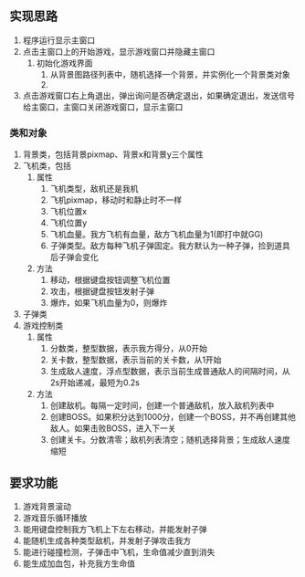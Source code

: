 <!--
 * @Description: 
 * @Author: DJ
 * @Date: 2021-05-26 11:29:22
 * @LastEditTime: 2021-05-26 14:59:24
 * @LastEditors: DJ
-->
## 实现思路
1. 程序运行显示主窗口
2. 点击主窗口上的开始游戏，显示游戏窗口并隐藏主窗口
   1. 初始化游戏界面
      1. 从背景图路径列表中，随机选择一个背景，并实例化一个背景类对象
      2. 
3. 点击游戏窗口右上角退出，弹出询问是否确定退出，如果确定退出，发送信号给主窗口，主窗口关闭游戏窗口，显示主窗口

### 类和对象
1. 背景类，包括背景pixmap、背景x和背景y三个属性
2. 飞机类，包括
   1. 属性
      1. 飞机类型，敌机还是我机
      2. 飞机pixmap，移动时和静止时不一样
      3. 飞机位置x
      4. 飞机位置y
      5. 飞机血量。我方飞机有血量，敌方飞机血量为1(即打中就GG)
      6. 子弹类型。敌方每种飞机子弹固定。我方默认为一种子弹，捡到道具后子弹会变化
   2. 方法
      1. 移动，根据键盘按钮调整飞机位置
      2. 攻击，根据键盘按钮发射子弹
      3. 爆炸，如果飞机血量为0，则爆炸
3. 子弹类
4. 游戏控制类
   1. 属性
      1. 分数类，整型数据，表示我方得分，从0开始
      2. 关卡数，整型数据，表示当前的关卡数，从1开始
      3. 生成敌人速度，浮点型数据，表示当前生成普通敌人的间隔时间，从2s开始递减，最短为0.2s
   2. 方法
      1. 创建敌机。每隔一定时间，创建一个普通敌机，放入敌机列表中
      2. 创建BOSS。如果积分达到1000分，创建一个BOSS，并不再创建其他敌人。如果击败BOSS，进入下一关
      3. 创建关卡。分数清零；敌机列表清空；随机选择背景；生成敌人速度缩短


## 要求功能
1. 游戏背景滚动
2. 游戏音乐循环播放
3. 能用键盘控制我方飞机上下左右移动，并能发射子弹
4. 能随机生成各种类型敌机，并发射子弹攻击我方
5. 能进行碰撞检测，子弹击中飞机，生命值减少直到消失
6. 能生成加血包，补充我方生命值